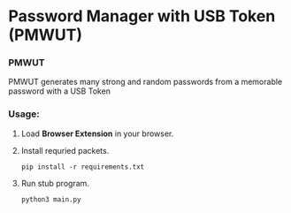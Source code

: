 # Password Manager with USB Token (PMWUT)


### PMWUT
PMWUT generates many strong and random passwords from a memorable password with a USB Token


### Usage:
1. Load **Browser Extension** in your browser.
2. Install requried packets.

       pip install -r requirements.txt
3. Run stub program.

       python3 main.py
